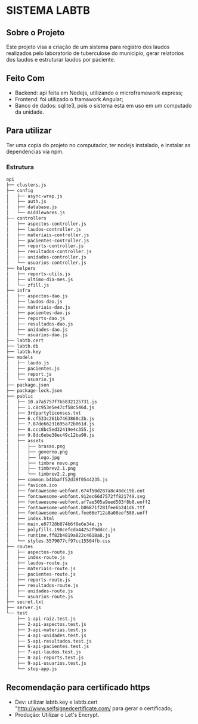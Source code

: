 # SISTEMA LABTB

## Sobre o Projeto

Este projeto visa a criação de um sistema para registro dos laudos realizados pelo laboratorio de tuberculose do municipio, gerar relatorios dos laudos e estruturar laudos por paciente.

## Feito Com

- Backend: api feita em Nodejs, utilizando o microframework express;
- Frontend: foi utilizado o framawork Angular;
- Banco de dados: sqlite3, pois o sistema esta em uso em um computado da unidade.

## Para utilizar

Ter uma copia do projeto no computador, ter nodejs instalado, e instalar as dependencias via npm.

### Estrutura
```bash
api
├── clusters.js
├── config
│   ├── async-wrap.js
│   ├── auth.js
│   ├── database.js
│   └── middlewares.js
├── controllers
│   ├── aspectos-controller.js
│   ├── laudos-controller.js
│   ├── materiais-controller.js
│   ├── pacientes-controller.js
│   ├── reports-controller.js
│   ├── resultados-controller.js
│   ├── unidades-controller.js
│   └── usuarios-controller.js
├── helpers
│   ├── reports-utils.js
│   ├── ultimo-dia-mes.js
│   └── zfill.js
├── infra
│   ├── aspectos-dao.js
│   ├── laudos-dao.js
│   ├── materiais-dao.js
│   ├── pacientes-dao.js
│   ├── reports-dao.js
│   ├── resultados-dao.js
│   ├── unidades-dao.js
│   └── usuarios-dao.js
├── labtb.cert
├── labtb.db
├── labtb.key
├── models
│   ├── laudo.js
│   ├── pacientes.js
│   ├── report.js
│   └── usuario.js
├── package.json
├── package-lock.json
├── public
│   ├── 10.a7a5757f7b5832125731.js
│   ├── 1.c8c953e5e47cf58c546d.js
│   ├── 3rdpartylicenses.txt
│   ├── 6.cf533c261b7463860c2b.js
│   ├── 7.87de66231695a72b061d.js
│   ├── 8.ccc8bc5ed32419e4c355.js
│   ├── 9.8dc6ebe38ec49c12ba90.js
│   ├── assets
│   │   ├── brasao.png
│   │   ├── governo.png
│   │   ├── logo.jpg
│   │   ├── timbre novo.png
│   │   ├── timbrev2.1.png
│   │   └── timbrev2.2.png
│   ├── common.b4bbaff52d39f0544235.js
│   ├── favicon.ico
│   ├── fontawesome-webfont.674f50d287a8c48dc19b.eot
│   ├── fontawesome-webfont.912ec66d7572ff821749.svg
│   ├── fontawesome-webfont.af7ae505a9eed503f8b8.woff2
│   ├── fontawesome-webfont.b06871f281fee6b241d6.ttf
│   ├── fontawesome-webfont.fee66e712a8a08eef580.woff
│   ├── index.html
│   ├── main.e07728b874b6f8e6e34e.js
│   ├── polyfills.198cefcda44252f9ddcc.js
│   ├── runtime.ff82b4819a822c4618a8.js
│   └── styles.5579077cf97cc15504fb.css
├── routes
│   ├── aspectos-route.js
│   ├── index-route.js
│   ├── laudos-route.js
│   ├── materiais-route.js
│   ├── pacientes-route.js
│   ├── reports-route.js
│   ├── resultados-route.js
│   ├── unidades-route.js
│   └── usuarios-route.js
├── secret.txt
├── server.js
└── test
    ├── 1-api-raiz.test.js
    ├── 2-api-aspectos.test.js
    ├── 3-api-materias.test.js
    ├── 4-api-unidades.test.js
    ├── 5-api-resultados.test.js
    ├── 6-api-pacientes.test.js
    ├── 7-api-laudos.test.js
    ├── 8-api-reports.test.js
    ├── 9-api-usuarios.test.js
    └── stop-app.js
  ```

## Recomendação para certificado https
- Dev: utilizar labtb.key e labtb.cert "http://www.selfsignedcertificate.com/ para gerar o certificado;
- Produção: Utilizar o Let's Encrypt.

